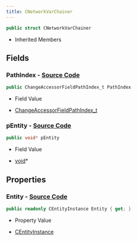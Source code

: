 ```yaml
---
title: CNetworkVarChainer
---
```


```csharp
public struct CNetworkVarChainer
```

- Inherited Members

## Fields

### **PathIndex** - [Source Code](https://github.com/swiftly-solution/swiftlys2/blob/main/managed/src/SwiftlyS2.Shared/Natives/Structs/CNetworkVarChainer.cs#L18)

```csharp
public ChangeAccessorFieldPathIndex_t PathIndex
```

- Field Value

- [ChangeAccessorFieldPathIndex_t](/docs/api/shared/natives/changeaccessorfieldpathindex_t)

### **pEntity** - [Source Code](https://github.com/swiftly-solution/swiftlys2/blob/main/managed/src/SwiftlyS2.Shared/Natives/Structs/CNetworkVarChainer.cs#L16)

```csharp
public void* pEntity
```

- Field Value

- [void](https://learn.microsoft.com/dotnet/api/system.void)*

## Properties

### **Entity** - [Source Code](https://github.com/swiftly-solution/swiftlys2/blob/main/managed/src/SwiftlyS2.Shared/Natives/Structs/CNetworkVarChainer.cs#L21)

```csharp
public readonly CEntityInstance Entity { get; }
```

- Property Value

- [CEntityInstance](/docs/api/shared/schemadefinitions/centityinstance)

